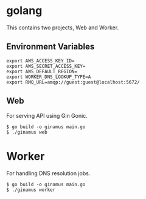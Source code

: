 # golang
This contains two projects, Web and Worker.

## Environment Variables
```shell
export AWS_ACCESS_KEY_ID=
export AWS_SECRET_ACCESS_KEY=
export AWS_DEFAULT_REGION=
export WORKER_DNS_LOOKUP_TYPE=A
export RMQ_URL=amqp://guest:guest@localhost:5672/
```

## Web
For serving API using Gin Gonic.
```shell
$ go build -o ginamus main.go
$ ./ginamus web
```

# Worker
For handling DNS resolution jobs.
```shell
$ go build -o ginamus main.go
$ ./ginamus worker
```

